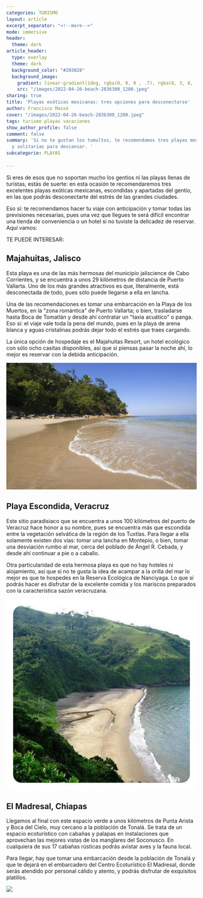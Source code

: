 ```yaml
---
categories: TURISMO
layout: article
excerpt_separator: "<!--more-->"
mode: immersive
header:
  theme: dark
article_header:
  type: overlay
  theme: dark
  background_color: "#203028"
  background_image:
    gradient: linear-gradient(1deg, rgba(0, 0, 0 , .7), rgba(8, 3, 8, .9))
    src: "/images/2022-04-26-beach-2836300_1280.jpeg"
sharing: true
title: 'Playas exóticas mexicanas: tres opciones para desconectarse'
author: Francisco Massé
cover: "/images/2022-04-26-beach-2836300_1280.jpeg"
tags: turismo playas vacaciones
show_author_profile: false
comment: false
summary: 'Si no te gustan los tumultos, te recomendamos tres playas mexicanas exóticas
  y solitarias para descansar. '
subcategorie: PLAYAS

---
```

Si eres de esos que no soportan mucho los gentíos ni las playas llenas de turistas, estás de suerte: en esta ocasión te recomendaremos tres excelentes playas exóticas mexicanas, escondidas y apartadas del gentío, en las que podrás desconectarte del estrés de las grandes ciudades.

Eso sí: te recomendamos hacer tu viaje con anticipación y tomar todas las previsiones necesarias, pues una vez que llegues te será difícil encontrar una tienda de conveniencia o un hotel si no tuviste la delicadez de reservar. Aquí vamos:

TE PUEDE INTERESAR:

## Majahuitas, Jalisco

Esta playa es una de las más hermosas del municipio jaliscience de Cabo Corrientes, y se encuentra a unos 29 kilómetros de distancia de Puerto Vallarta. Uno de los más grandes atractivos es que, literalmente, está desconectada de todo, pues sólo puede llegarse a ella en lancha.

Una de las recomendaciones es tomar una embarcación en la Playa de los Muertos, en la "zona romántica" de Puerto Vallarta; o bien, trasladarse hasta Boca de Tomatlán y desde ahí contratar un "taxia acuático" o panga. Eso sí: el viaje vale toda la pena del mundo, pues en la playa de arena blanca y aguas cristalinas podrás dejar todo el estrés que traes cargando.

La única opción de hospedaje es el Majahuitas Resort, un hotel ecológico con sólo ocho casitas disponibles, así que si piensas pasar la noche ahí, lo mejor es reservar con la debida anticipación.

![](/images/2022-04-26-majahuitas_pinterest.jpeg)

## Playa Escondida, Veracruz

Este sitio paradisiaco que se encuentra a unos 100 kilómetros del puerto de Veracruz hace honor a su nombre, pues se encuentra más que escondida entre la vegetación selvática de la región de los Tuxtlas. Para llegar a ella solamente existen dos vías: tomar una lancha en Montepío, o bien, tomar una desviación rumbo al mar, cerca del poblado de Ángel R. Cebada, y desde ahí continuar a pie o a caballo.

Otra particularidad de esta hermosa playa es que no hay hoteles ni alojamiento, así que si no te gusta la idea de acampar a la orilla del mar lo mejor es que te hospedes en la Reserva Ecológica de Nanciyaga. Lo que sí podrás hacer es disfrutar de la excelente comida y los mariscos preparados con la característica sazón veracruzana.

![](/images/2022-04-26-playaescondida.jpeg)

## El Madresal, Chiapas

Llegamos al final con este espacio verde a unos kilómetros de Punta Arista y Boca del Cielo, muy cercano a la población de Tonalá. Se trata de un espacio ecoturístico con cabañas y palapas en instalaciones que aprovechan las mejores vistas de los manglares del Soconusco. En cualquiera de sus 17 cabañas rústicas podrás avistar aves y la fauna local.

Para llegar, hay que tomar una embarcación desde la población de Tonalá y que te dejará en el embarcadero del Centro Ecoturístico El Madresal, donde serás atendido por personal cálido y atento, y podrás disfrutar de exquisitos platillos.

![](https://www.elmadresal.com/gallery/acercade/images/atardecer%20en%20la%20playa.jpg)